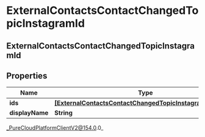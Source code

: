 # ExternalContactsContactChangedTopicInstagramId

## ExternalContactsContactChangedTopicInstagramId

## Properties

|Name | Type | Description | Notes|
|------------ | ------------- | ------------- | -------------|
| **ids** | [**[ExternalContactsContactChangedTopicInstagramScopedId]**](ExternalContactsContactChangedTopicInstagramScopedId) |  | [optional] |
| **displayName** | **String** |  | [optional] |



_PureCloudPlatformClientV2@154.0.0_
